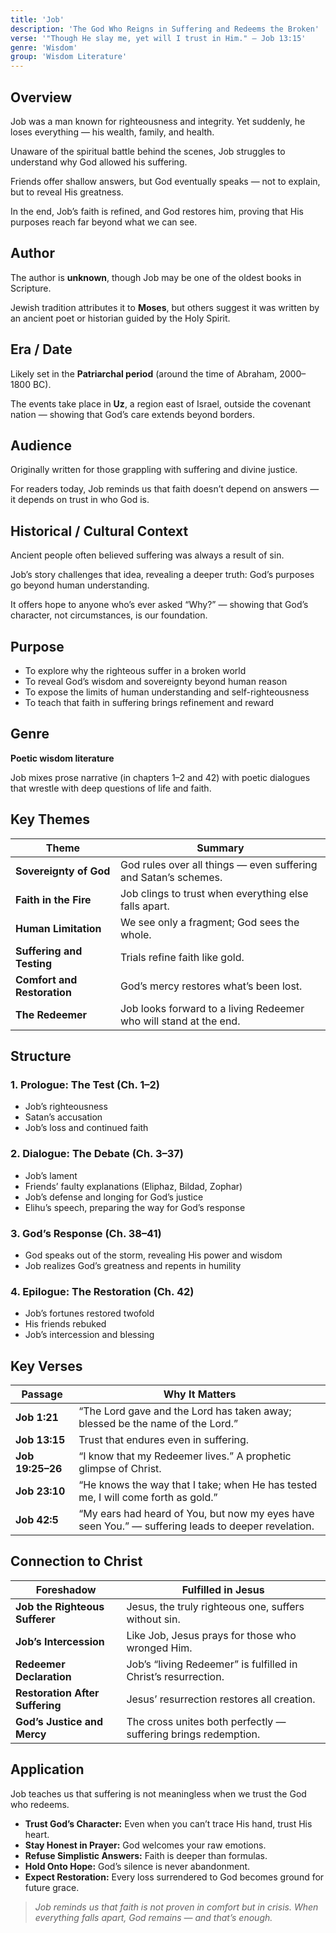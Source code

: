 ```yaml
---
title: 'Job'
description: 'The God Who Reigns in Suffering and Redeems the Broken'
verse: '"Though He slay me, yet will I trust in Him." — Job 13:15'
genre: 'Wisdom'
group: 'Wisdom Literature'
---
```


## Overview

Job was a man known for righteousness and integrity. Yet suddenly, he loses everything — his wealth, family, and health.

Unaware of the spiritual battle behind the scenes, Job struggles to understand why God allowed his suffering.

Friends offer shallow answers, but God eventually speaks — not to explain, but to reveal His greatness.

In the end, Job’s faith is refined, and God restores him, proving that His purposes reach far beyond what we can see.

## Author

The author is **unknown**, though Job may be one of the oldest books in Scripture.

Jewish tradition attributes it to **Moses**, but others suggest it was written by an ancient poet or historian guided by the Holy Spirit.

## Era / Date

Likely set in the **Patriarchal period** (around the time of Abraham, 2000–1800 BC).

The events take place in **Uz**, a region east of Israel, outside the covenant nation — showing that God’s care extends beyond borders.

## Audience

Originally written for those grappling with suffering and divine justice.

For readers today, Job reminds us that faith doesn’t depend on answers — it depends on trust in who God is.

## Historical / Cultural Context

Ancient people often believed suffering was always a result of sin.

Job’s story challenges that idea, revealing a deeper truth: God’s purposes go beyond human understanding.

It offers hope to anyone who’s ever asked “Why?” — showing that God’s character, not circumstances, is our foundation.

## Purpose
- To explore why the righteous suffer in a broken world
- To reveal God’s wisdom and sovereignty beyond human reason
- To expose the limits of human understanding and self-righteousness
- To teach that faith in suffering brings refinement and reward


## Genre

**Poetic wisdom literature**

Job mixes prose narrative (in chapters 1–2 and 42) with poetic dialogues that wrestle with deep questions of life and faith.

## Key Themes


| Theme | Summary |
|-------|----------|
| **Sovereignty of God** | God rules over all things — even suffering and Satan’s schemes. |
| **Faith in the Fire** | Job clings to trust when everything else falls apart. |
| **Human Limitation** | We see only a fragment; God sees the whole. |
| **Suffering and Testing** | Trials refine faith like gold. |
| **Comfort and Restoration** | God’s mercy restores what’s been lost. |
| **The Redeemer** | Job looks forward to a living Redeemer who will stand at the end. |

## Structure


### 1. Prologue: The Test (Ch. 1–2)
- Job’s righteousness
- Satan’s accusation
- Job’s loss and continued faith


### 2. Dialogue: The Debate (Ch. 3–37)
- Job’s lament
- Friends’ faulty explanations (Eliphaz, Bildad, Zophar)
- Job’s defense and longing for God’s justice
- Elihu’s speech, preparing the way for God’s response


### 3. God’s Response (Ch. 38–41)
- God speaks out of the storm, revealing His power and wisdom
- Job realizes God’s greatness and repents in humility


### 4. Epilogue: The Restoration (Ch. 42)
- Job’s fortunes restored twofold
- His friends rebuked
- Job’s intercession and blessing


## Key Verses


| Passage | Why It Matters |
|----------|----------------|
| **Job 1:21** | “The Lord gave and the Lord has taken away; blessed be the name of the Lord.” |
| **Job 13:15** | Trust that endures even in suffering. |
| **Job 19:25–26** | “I know that my Redeemer lives.” A prophetic glimpse of Christ. |
| **Job 23:10** | “He knows the way that I take; when He has tested me, I will come forth as gold.” |
| **Job 42:5** | “My ears had heard of You, but now my eyes have seen You.” — suffering leads to deeper revelation. |

## Connection to Christ


| Foreshadow | Fulfilled in Jesus |
|-------------|-------------------|
| **Job the Righteous Sufferer** | Jesus, the truly righteous one, suffers without sin. |
| **Job’s Intercession** | Like Job, Jesus prays for those who wronged Him. |
| **Redeemer Declaration** | Job’s “living Redeemer” is fulfilled in Christ’s resurrection. |
| **Restoration After Suffering** | Jesus’ resurrection restores all creation. |
| **God’s Justice and Mercy** | The cross unites both perfectly — suffering brings redemption. |

## Application

Job teaches us that suffering is not meaningless when we trust the God who redeems.
- **Trust God’s Character:** Even when you can’t trace His hand, trust His heart.
- **Stay Honest in Prayer:** God welcomes your raw emotions.
- **Refuse Simplistic Answers:** Faith is deeper than formulas.
- **Hold Onto Hope:** God’s silence is never abandonment.
- **Expect Restoration:** Every loss surrendered to God becomes ground for future grace.


> *Job reminds us that faith is not proven in comfort but in crisis. When everything falls apart, God remains — and that’s enough.*

